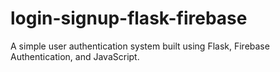 # login-signup-flask-firebase
A simple user authentication system built using Flask, Firebase Authentication, and JavaScript.
